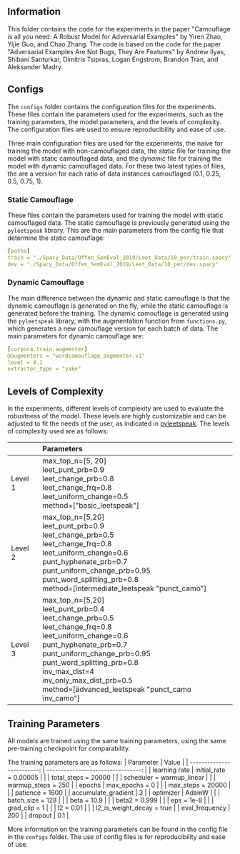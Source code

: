 ## Information

This folder contains the code for the experiments in the paper "Camouflage is all you need: A Robust Model for Adversarial Examples" by Yiren Zhao, Yijie Guo, and Chao Zhang. The code is based on the code for the paper "Adversarial Examples Are Not Bugs, They Are Features" by Andrew Ilyas, Shibani Santurkar, Dimitris Tsipras, Logan Engstrom, Brandon Tran, and Aleksander Madry.


## Configs 

The `configs` folder contains the configuration files for the experiments. These files contain the parameters used for the experiments, such as the training parameters, the model parameters, and the levels of complexity. The configuration files are used to ensure reproducibility and ease of use.


Three main configuration files are used for the experiments, the naive for training the model with non-camouflaged data, the _static_ file for training the model with static camouflaged data, and the _dynamic_ file for training the model with dynamic camouflaged data. For these two latest types of files, the are a version for each ratio of data instances camouflaged (0.1, 0.25, 0.5, 0.75, 1). 




### Static Camouflage

These files contain the parameters used for training the model with static camouflaged data. The static camouflage is previously generated using the `pyleetspeak` library. This are the main parameters from the config file that determine the static camouflage:

```yaml
[paths]
train = "./Spacy_Data/Offen_SemEval_2019/Leet_Data/10_per/train.spacy"
dev = "./Spacy_Data/Offen_SemEval_2019/Leet_Data/10_per/dev.spacy"
```


### Dynamic Camouflage

The main difference between the dynamic and static camouflage is that the dynamic camouflage is generated on the fly, while the static camouflage is generated before the training. The dynamic camouflage is generated using the `pyleetspeak` library, with the augmentation function from `functions.py`, which generates a new camouflage version for each batch of data. The main parameters for dynamic camouflage are:

```yaml
[corpora.train.augmenter]
@augmenters = "wordcamouflage_augmenter.v1"
level = 0.1
extractor_type = "yake"
```


## Levels of Complexity

In the experiments, different levels of complexity are used to evaluate the robustness of the model. These levels are highly customizable and can be adjusted to fit the needs of the user, as indicated in [pyleetspeak](https://github.com/Huertas97/pyleetspeak). 
The levels of complexity used are as follows:

|         | **Parameters**                                                                                                                                                                                                                                                                                                                                                       |
| :------ | :------------------------------------------------------------------------------------------------------------------------------------------------------------------------------------------------------------------------------------------------------------------------------------------------------------------------------------------------------------------- |
| Level 1 | max\_top\_n=[5, 20] <br> leet\_punt\_prb=0\.9 <br> leet\_change\_prb=0.8 <br> leet\_change\_frq=0.8 <br> leet\_uniform\_change=0.5 <br> method=["basic\_leetspeak"]                                                                                                                                                                                                  |
| Level 2 | max\_top\_n=[5,20] <br>  leet\_punt\_prb=0\.9 <br>  leet\_change\_prb=0.5 <br>  leet\_change\_frq=0.8 <br>  leet\_uniform\_change=0.6 <br>  punt\_hyphenate\_prb=0.7 <br>  punt\_uniform\_change\_prb=0.95 <br>  punt\_word\_splitting\_prb=0.8 <br> method=[ïntermediate\_leetspeak "punct\_camo"]                                                                  |
| Level 3 | max\_top\_n=[5,20] <br>  leet\_punt\_prb=0\.4 <br>  leet\_change\_prb=0.5 <br>  leet\_change\_frq=0.8 <br>  leet\_uniform\_change=0.6 <br>  punt\_hyphenate\_prb=0.7 <br>  punt\_uniform\_change\_prb=0.95 <br>  punt\_word\_splitting\_prb=0.8 <br>  inv\_max\_dist=4 <br>  inv\_only\_max\_dist\_prb=0.5 <br> method=[ädvanced\_leetspeak "punct\_camo ïnv\_camo"] |


## Training Parameters

All models are trained using the same training parameters, using the same pre-training checkpoint for comparability.

The training parameters are as follows:
| Parameter                  | Value                              |
| -------------------------: | ---------------------------------: |
| learning rate        | initial\_rate = 0\.00005     |
|                      | total\_steps = 20000         |
|                      | scheduler = warmup\_linear   |
|                      | warmup\_steps = 250          |
| epochs               | max\_epochs = 0              |
|                      | max\_steps = 20000           |
|                      | patience = 1600              |
| accumulate\_gradient | 3                            |
| optimizer            | AdamW                        |
|                      | batch\_size = 128            |
|                      | beta = 10\.9                 |
|                      | beta2 = 0\.999               |
|                      | eps = 1e-8                   |
|                      | grad\_clip = 1               |
|                      | l2 = 0\.01                   |
|                      | l2\_is\_weight\_decay = true |
| eval\_frequency      | 200                          |
| dropout              | 0\.1                         |

More information on the training parameters can be found in the config file in the `configs` folder. The use of config files is for reproducibility and ease of use.
